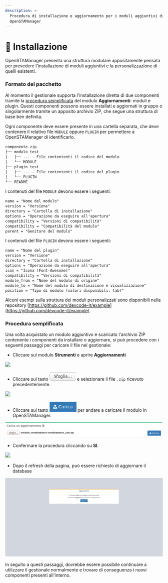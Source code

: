 ```yaml
---
description: >-
  Procedura di installazione e aggiornamento per i moduli aggiuntivi di
  OpenSTAManager
---
```


# 📘 Installazione

OpenSTAManager presenta una struttura modulare appositamente pensata per prevedere l'installazione di moduli aggiuntivi e la personalizzazione di quelli esistenti.

### Formato del pacchetto

Al momento il gestionale supporta l'installazione diretta di due componenti tramite la [procedura semplificata](installazione-e-aggiornamento.md#procedura-semplificata) del modulo **Aggiornamenti**: moduli e plugin. Questi componenti possono essere installati e aggiornati in gruppo o singolarmente tramite un apposito archivio ZIP, che segue una struttura di base ben definita.

Ogni componente deve essere presente in una cartella separata, che deve contenere il relativo file `MODULE` oppure `PLUGIN` per permettere a OpenSTAManager di identificarlo.

```
componente.zip
├── modulo_test
|   ├── ... - File contententi il codice del modulo
|   └── MODULE
├── plugin_test
|   ├── ... - File contententi il codice del plugin
|   └── PLUGIN
└── README
```

I contenuti del file `MODULE` devono essere i seguenti:

```
name = "Nome del modulo"
version = "Versione"
directory = "Cartella di installazione"
options = "Operazione da eseguire all'apertura"
compatibility = "Versioni di compatibilità"
compatibility = "Compatibilità del modulo"
parent = "Genitore del modulo"
```

I contenuti del file `PLUGIN` devono essere i seguenti:

```
name = "Nome del plugin"
version = "Versione"
directory = "Cartella di installazione"
options = "Operazione da eseguire all'apertura"
icon = "Icona (Font-Awesome)"
compatibility = "Versioni di compatibilità"
module_from = "Nome del modulo di origine"
module_to = "Nome del modulo di destinazione e visualizzazione"
position = "Tipo di modulo (valori disponibili: tab)"
```

Alcuni esempi sulla struttura dei moduli personalizzati sono disponibili nella repository [https://github.com/devcode-it/example](https://github.com/devcode-it/example).

### Procedura semplificata

Una volta acquistato un modulo aggiuntivo e scaricato l'archivio ZIP contenente i componenti da installare o aggiornare, si può procedere con i seguenti passaggi per caricare il file nel gestionale:

* Cliccare sul modulo **Strumenti** e aprire **Aggiornamenti**

![](../.gitbook/assets/Passaggio1\(1\).png)

* Cliccare sul tasto ![](../.gitbook/assets/Sfoglia.png) e selezionare il file `.zip` ricevuto precedentemente.

![](../.gitbook/assets/Passaggio2\(2\).png)

* Cliccare sul tasto ![](../.gitbook/assets/Carica.PNG) per andare a caricare il modulo in OpenSTAManager.

![](../.gitbook/assets/Passaggio3.png)

* Confermare la procedura cliccando su **SI**.

![](../.gitbook/assets/Passaggio4\(1\).png)

* Dopo il refresh della pagina, può essere richiesto di aggiornare il database

![](<../.gitbook/assets/image (10).png>)

In seguito a questi passaggi, dovrebbe essere possibile continuare a utilizzare il gestionale normalmente e trovare di conseguenza i nuovi componenti presenti all'interno.
